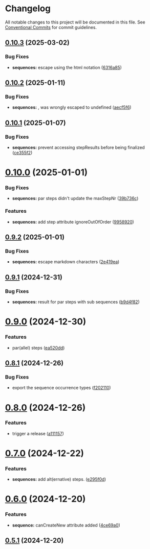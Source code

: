 # Changelog

All notable changes to this project will be documented in this file. See 
[Conventional Commits](https://conventionalcommits.org) for commit guidelines.


## [0.10.3](https://github.com/mbehr1/dlt-logs-utils/compare/v0.10.2...v0.10.3) (2025-03-02)


### Bug Fixes

* **sequences:** escape using the html notation ([6316a85](https://github.com/mbehr1/dlt-logs-utils/commit/6316a85f6b90087922fc30eedfddcc6eb6762ce4))

## [0.10.2](https://github.com/mbehr1/dlt-logs-utils/compare/v0.10.1...v0.10.2) (2025-01-11)


### Bug Fixes

* **sequences:** , was wrongly escaped to undefined ([aecf5f6](https://github.com/mbehr1/dlt-logs-utils/commit/aecf5f6bee753693f37d5caf142bac43a293453d))

## [0.10.1](https://github.com/mbehr1/dlt-logs-utils/compare/v0.10.0...v0.10.1) (2025-01-07)


### Bug Fixes

* **sequences:** prevent accessing stepResults before being finalized ([ce355f2](https://github.com/mbehr1/dlt-logs-utils/commit/ce355f28842c86342e0a87014dbc817de03ed184))

# [0.10.0](https://github.com/mbehr1/dlt-logs-utils/compare/v0.9.2...v0.10.0) (2025-01-01)


### Bug Fixes

* **sequences:** par steps didn't update the maxStepNr ([39b736c](https://github.com/mbehr1/dlt-logs-utils/commit/39b736c300d6ad1d687cde718e27bac2eb7af9b5))


### Features

* **sequences:** add step attribute ignoreOutOfOrder ([9958920](https://github.com/mbehr1/dlt-logs-utils/commit/99589205df2d61a374e915b5f145d45296af0d39))

## [0.9.2](https://github.com/mbehr1/dlt-logs-utils/compare/v0.9.1...v0.9.2) (2025-01-01)


### Bug Fixes

* **sequences:** escape markdown characters ([2e419ea](https://github.com/mbehr1/dlt-logs-utils/commit/2e419ea31f7bc66b3d5390c9124194024ab4ee59))

## [0.9.1](https://github.com/mbehr1/dlt-logs-utils/compare/v0.9.0...v0.9.1) (2024-12-31)


### Bug Fixes

* **sequences:** result for par steps with sub sequences ([b9d4f82](https://github.com/mbehr1/dlt-logs-utils/commit/b9d4f826e05fd68b0daade4c4b578a9ca1fe83f1))

# [0.9.0](https://github.com/mbehr1/dlt-logs-utils/compare/v0.8.1...v0.9.0) (2024-12-30)


### Features

* par(allel) steps ([ea520dd](https://github.com/mbehr1/dlt-logs-utils/commit/ea520dda6417a957c0de9a5627f28ff04f64f843))

## [0.8.1](https://github.com/mbehr1/dlt-logs-utils/compare/v0.8.0...v0.8.1) (2024-12-26)


### Bug Fixes

* export the sequence occurrence types ([f202110](https://github.com/mbehr1/dlt-logs-utils/commit/f2021104abb2a94ce050d135756d81c8a091f487))

# [0.8.0](https://github.com/mbehr1/dlt-logs-utils/compare/v0.7.0...v0.8.0) (2024-12-26)


### Features

* trigger a release ([a111157](https://github.com/mbehr1/dlt-logs-utils/commit/a111157dbeee1abc05199b91bfa21d5da8672ffb))

# [0.7.0](https://github.com/mbehr1/dlt-logs-utils/compare/v0.6.0...v0.7.0) (2024-12-22)


### Features

* **sequences:** add alt(ernative) steps. ([e295f0d](https://github.com/mbehr1/dlt-logs-utils/commit/e295f0d289003fb4eefa186464a864b7e7aa0c32))

# [0.6.0](https://github.com/mbehr1/dlt-logs-utils/compare/v0.5.1...v0.6.0) (2024-12-20)


### Features

* **sequence:** canCreateNew attribute added ([4ce69a0](https://github.com/mbehr1/dlt-logs-utils/commit/4ce69a00409cb6c6a99aa8c2a8b2826aa47f02c4))

## [0.5.1](https://github.com/mbehr1/dlt-logs-utils/compare/v0.5.0...v0.5.1) (2024-12-20)
